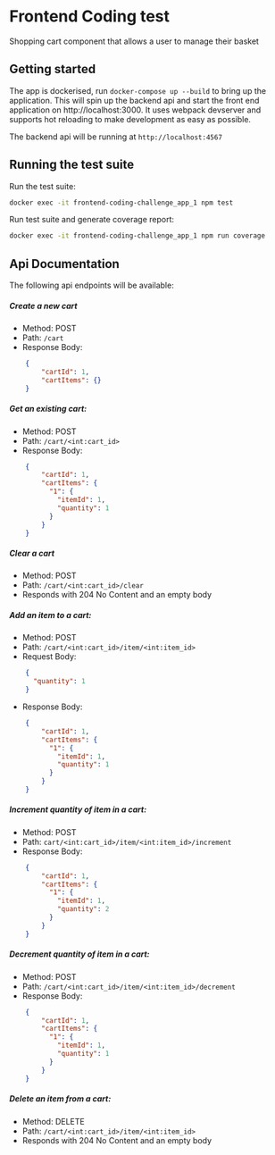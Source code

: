 # Frontend Coding test
Shopping cart component that allows a user to manage their basket

## Getting started

The app is dockerised, run `docker-compose up --build` to bring up the application. This will spin up the backend api and start the front end application on http://localhost:3000. It uses webpack devserver and supports hot reloading to make development as easy as possible.

The backend api will be running at `http://localhost:4567`

## Running the test suite

Run the test suite:
```sh
docker exec -it frontend-coding-challenge_app_1 npm test
```

Run test suite and generate coverage report:
```sh
docker exec -it frontend-coding-challenge_app_1 npm run coverage
```

## Api Documentation

The following api endpoints will be available:

##### Create a new cart
- Method: POST
- Path: `/cart`
- Response Body:

```JSON
    {
        "cartId": 1,
        "cartItems": {}
    }
```


##### Get an existing cart:
- Method: POST
- Path: `/cart/<int:cart_id>`
- Response Body:

```JSON
    {
        "cartId": 1,
        "cartItems": {
          "1": {
            "itemId": 1,
            "quantity": 1
          }
        }
    }
```


##### Clear a cart
- Method: POST
- Path: `/cart/<int:cart_id>/clear`
- Responds with 204 No Content and an empty body


##### Add an item to a cart:
- Method: POST
- Path: `/cart/<int:cart_id>/item/<int:item_id>`
- Request Body:

```JSON
    {
      "quantity": 1
    }
```

- Response Body:

```JSON
    {
        "cartId": 1,
        "cartItems": {
          "1": {
            "itemId": 1,
            "quantity": 1
          }
        }
    }
```

##### Increment quantity of item in a cart:
- Method: POST
- Path: `cart/<int:cart_id>/item/<int:item_id>/increment`
- Response Body:

```JSON
    {
        "cartId": 1,
        "cartItems": {
          "1": {
            "itemId": 1,
            "quantity": 2
          }
        }
    }
```

##### Decrement quantity of item in a cart:
- Method: POST
- Path: `/cart/<int:cart_id>/item/<int:item_id>/decrement`
- Response Body:

```JSON
    {
        "cartId": 1,
        "cartItems": {
          "1": {
            "itemId": 1,
            "quantity": 1
          }
        }
    }
```

##### Delete an item from a cart:
- Method: DELETE
- Path: `/cart/<int:cart_id>/item/<int:item_id>`
- Responds with 204 No Content and an empty body
